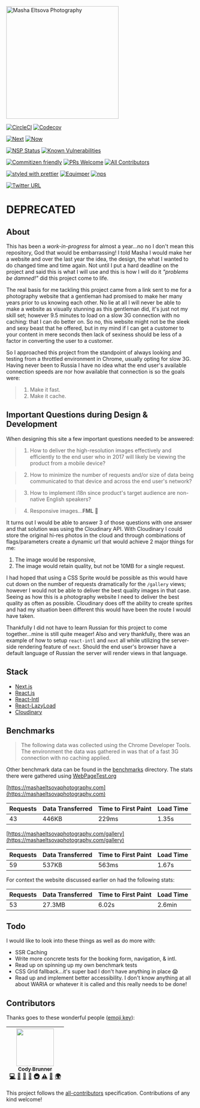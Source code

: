 <img alt="Masha Eltsova Photography" src="https://res.cloudinary.com/mashaeltsovaphotography/c_scale,f_auto,q_auto:best,w_300/watermark.png" width="300" />

[![CircleCI](https://img.shields.io/circleci/project/github/rockchalkwushock/mashaeltsova-photography.svg?style=flat-square)](https://circleci.com/gh/rockchalkwushock/mashaeltsova-photography)
[![Codecov](https://img.shields.io/codecov/c/github/rockchalkwushock/mashaeltsova-photography.svg?style=flat-square)](https://codecov.io/gh/rockchalkwushock/mashaeltsova-photography)

[![Next](https://img.shields.io/badge/built%20with-next.js-orange.svg?style=flat-square)](https://github.com/zeit/next.js)
[![Now](https://img.shields.io/badge/deployed%20with-now--cli-orange.svg?style=flat-square)](https://github.com/zeit/now-cli)

[![NSP Status](https://nodesecurity.io/orgs/rcws-development/projects/3bd70012-3566-4c14-81ac-93d567ad94b1/badge)](https://nodesecurity.io/orgs/rcws-development/projects/3bd70012-3566-4c14-81ac-93d567ad94b1)
[![Known Vulnerabilities](https://snyk.io/test/github/rockchalkwushock/mashaeltsova-photography/badge.svg)](https://snyk.io/test/github/rockchalkwushock/mashaeltsova-photography)

[![Commitizen friendly](https://img.shields.io/badge/commitizen-friendly-brightgreen.svg?style=flat-square)](http://commitizen.github.io/cz-cli/)
[![PRs Welcome](https://img.shields.io/badge/PRs-welcome-brightgreen.svg?style=flat-square)](https://github.com/rockchalkwushock/mashaeltsova-photography/pulls)
[![All Contributors](https://img.shields.io/badge/all_contributors-1-orange.svg?style=flat-square)](#contributors)

[![styled with prettier](https://img.shields.io/badge/styled_with-prettier-ff69b4.svg?style=flat-square)](https://github.com/prettier/prettier)
[![Equimper](https://img.shields.io/badge/code%20style-equimper-blue.svg?style=flat-square)](https://github.com/EQuimper/eslint-config-equimper)
[![nps](https://img.shields.io/badge/scripts%20run%20with-nps-blue.svg?style=flat-square)](https://github.com/kentcdodds/nps)

[![Twitter URL](https://img.shields.io/twitter/url/http/shields.io.svg?style=social)](https://twitter.com/RockChalkDev)

# DEPRECATED

## About

This has been a _work-in-progress_ for almost a year...no no I don't mean this repository, God that would be embarrassing! I told Masha I  would make her a website and over the last year the idea, the design, the what I wanted to do changed time and time again. Not until I put a hard deadline on the project and said this is what I will use and this is how I will do it _"problems be damned!"_ did this project come to life.

The real basis for me tackling this project came from a link sent to me for a photography website that a gentleman had promised to make her many years prior to us knowing each other. No lie at all I will never be able to make a website as visually stunning as this gentleman did, it's just not my skill set; however 9.5 minutes to load on a slow 3G connection with no caching: that I can do better on. So no, this website might not be the sleek and sexy beast that he offered, but in my mind if I can get a customer to your content in mere seconds then lack of sexiness should be less of a factor in converting the user to a customer.

So I approached this project from the standpoint of always looking and testing from a throttled environment in Chrome, usually opting for slow 3G. Having never been to Russia I have no idea what the end user's available connection speeds are nor how available that connection is so the goals were:

> 1. Make it fast.
> 2. Make it cache.

## Important Questions during Design & Development

When designing this site a few important questions needed to be answered:

> 1. How to deliver the high-resolution images effectively and efficiently to the end user who in 2017 will likely be viewing the product from a mobile device?

> 2. How to minimize the number of requests and/or size of data being communicated to that device and across the end user's network?

> 3. How to implement i18n since product's target audience are non-native English speakers?

> 4. Responsive images...**FML** :hankey:

It turns out I would be able to answer 3 of those questions with one answer and that solution was using the Cloudinary API. With Cloudinary I could store the original hi-res photos in the cloud and through combinations of flags/parameters create a dynamic url that would achieve 2 major things for me:

1. The image would be responsive,
2. The image would retain quality, but not be 10MB for a single request.

I had hoped that using a CSS Sprite would be possible as this would have cut down on the number of requests dramatically for the `/gallery` views; however I would not be able to deliver the best quality images in that case. Seeing as how this is a photography website I need to deliver the best quality as often as possible. Cloudinary does off the ability to create sprites and had my situation been different this would have been the route I would have taken.

Thankfully I did not have to learn Russian for this project to come together...mine is still quite meager! Also and very thankfully, there was an example of how to setup `react-intl` and `next` all while utilizing the server-side rendering feature of `next`. Should the end user's browser have a default language of Russian the server will render views in that language.

## Stack

- [Next.js](https://github.com/zeit/next.js)
- [React.js](https://github.com/facebook/react)
- [React-Intl](https://github.com/yahoo/react-intl)
- [React-LazyLoad](https://github.com/jasonslyvia/react-lazyload)
- [Cloudinary](https://cloudinary.com)

## Benchmarks

> The following data was collected using the Chrome Developer Tools. The environment the data was gathered in was that of a fast 3G connection with no caching applied.

Other benchmark data can be found in the [benchmarks](https://github.com/rockchalkwushock/mashaeltsova-photography/tree/master/benchmarks) directory. The stats there were gathered using [WebPageTest.org](https://webpagetest.org)

[https://mashaeltsovaphotography.com](https://mashaeltsovaphotography.com)

| Requests | Data Transferred | Time to First Paint | Load Time |
|----------|------------------|---------------------|-----------|
| 43       | 446KB            | 229ms               | 1.35s     |

[https://mashaeltsovaphotography.com/gallery](https://mashaeltsovaphotography.com/gallery)

| Requests | Data Transferred | Time to First Paint | Load Time |
|----------|------------------|---------------------|-----------|
| 59       | 537KB            | 563ms               | 1.67s     |

For context the website discussed earlier on had the following stats:

| Requests | Data Transferred | Time to First Paint | Load Time |
|----------|------------------|---------------------|-----------|
| 53       | 27.3MB           | 6.02s               | 2.6min    |

## Todo

I would like to look into these things as well as do more with:

- SSR Caching
- Write more concrete tests for the booking form, navigation, & intl.
- Read up on spinning up my own benchmark tests
- CSS Grid fallback...it's super bad I don't have anything in place :scream:
- Read up and implement better accessibility. I don't know anything at all about WARIA or whatever it is called and this really needs to be done!

## Contributors

Thanks goes to these wonderful people ([emoji key](https://github.com/kentcdodds/all-contributors#emoji-key)):

<!-- ALL-CONTRIBUTORS-LIST:START - Do not remove or modify this section -->
| [<img src="https://avatars2.githubusercontent.com/u/19720404?v=4" width="100px;"/><br /><sub>Cody Brunner</sub>](https://rcws-development.com/)<br />[💻](https://github.com/rockchalkwushock/mashaeltsova-photography/commits?author=rockchalkwushock "Code") [🎨](#design-rockchalkwushock "Design") [📖](https://github.com/rockchalkwushock/mashaeltsova-photography/commits?author=rockchalkwushock "Documentation") [🤔](#ideas-rockchalkwushock "Ideas, Planning, & Feedback") [🚇](#infra-rockchalkwushock "Infrastructure (Hosting, Build-Tools, etc)") [⚠️](https://github.com/rockchalkwushock/mashaeltsova-photography/commits?author=rockchalkwushock "Tests") [🔧](#tool-rockchalkwushock "Tools") [🌍](#translation-rockchalkwushock "Translation") |
| :---: |
<!-- ALL-CONTRIBUTORS-LIST:END -->

This project follows the [all-contributors](https://github.com/kentcdodds/all-contributors) specification. Contributions of any kind welcome!
